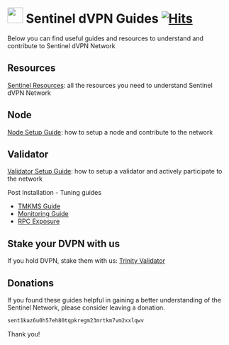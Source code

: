 # <img src="https://user-images.githubusercontent.com/114076168/191721379-88f4b6ca-6463-4458-aab4-73d29d1bc7a0.jpg" width="35" height="35"> Sentinel dVPN Guides [![Hits](https://hits.seeyoufarm.com/api/count/incr/badge.svg?url=https%3A%2F%2Fgithub.com%2Fp4privacy%2Fsentinel_resources&count_bg=%230000ff&title_bg=%23555555&icon=&icon_color=%23E7E7E7&title=hits&edge_flat=false)](https://hits.seeyoufarm.com)

Below you can find useful guides and resources to understand and contribute to Sentinel dVPN Network

## Resources

[Sentinel Resources](https://trinityprivacy.gitbook.io/sentinel-resources/): all the resources you need to understand Sentinel dVPN Network

## Node

[Node Setup Guide](https://trinityprivacy.gitbook.io/sentinel-dvpn-node-guide/): how to setup a node and contribute to the network

## Validator

[Validator Setup Guide](https://trinityprivacy.gitbook.io/sentinel-validator-install-guide/): how to setup a validator and actively participate to the network

Post Installation - Tuning guides

- [TMKMS Guide](https://trinityprivacy.gitbook.io/tmkms-guide-for-sentinel-validator/)
- [Monitoring Guide](https://trinityprivacy.gitbook.io/validator-monitoring-setup-guide/)
- [RPC Exposure](https://trinityprivacy.gitbook.io/sentinel-rpc-exposure/)

## Stake your DVPN with us

If you hold DVPN, stake them with us: [Trinity Validator](https://trinityvalidator.com/)

## Donations

If you found these guides helpful in gaining a better understanding of the Sentinel Network, please consider leaving a donation.

```diff
sent1kaz6u0h57eh80tqpkregm23mrtkm7vm2xxlqwv
```
Thank you!
